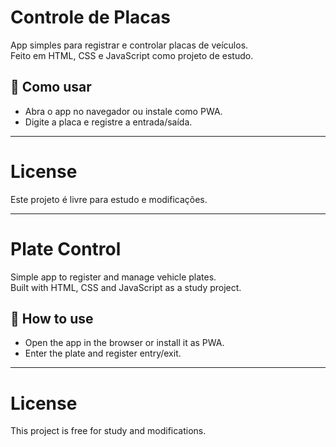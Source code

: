 # Controle de Placas  

App simples para registrar e controlar placas de veículos.  
Feito em HTML, CSS e JavaScript como projeto de estudo.  

## 🚀 Como usar
- Abra o app no navegador ou instale como PWA.  
- Digite a placa e registre a entrada/saída.  

---

# License  
Este projeto é livre para estudo e modificações.  

---

# Plate Control  

Simple app to register and manage vehicle plates.  
Built with HTML, CSS and JavaScript as a study project.  

## 🚀 How to use
- Open the app in the browser or install it as PWA.  
- Enter the plate and register entry/exit.  

---

# License  
This project is free for study and modifications.
